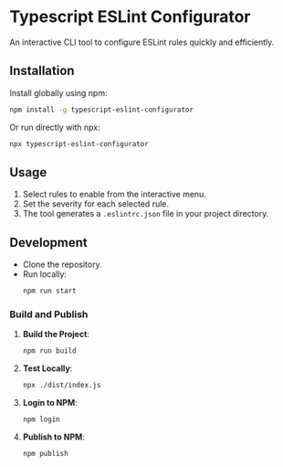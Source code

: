 # Typescript ESLint Configurator

An interactive CLI tool to configure ESLint rules quickly and efficiently.

## Installation

Install globally using npm:

```bash
npm install -g typescript-eslint-configurator
```

Or run directly with npx:

```bash
npx typescript-eslint-configurator
```

## Usage

1. Select rules to enable from the interactive menu.
2. Set the severity for each selected rule.
3. The tool generates a `.eslintrc.json` file in your project directory.

## Development

* Clone the repository.
* Run locally:
    ```bash
    npm run start
    ```


### **Build and Publish**

1. **Build the Project**:
   ```bash
   npm run build
   ```

2. **Test Locally**:
   ```bash
   npx ./dist/index.js
   ```

3. **Login to NPM**:
   ```bash
   npm login
   ```

4. **Publish to NPM**:
   ```bash
   npm publish
   ```